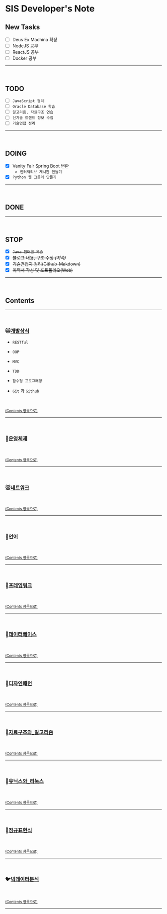 # SIS Developer's Note

## New Tasks
- [ ] Deus Ex Machina 확장
- [ ] NodeJS 공부
- [ ] ReactJS 공부
- [ ] Docker 공부

<hr>
<br>

## TODO
- [ ] `JavaScript 정리`
- [ ] `Oracle Database 학습`
- [ ] `알고리즘, 자료구조 연습`
- [ ] `신기술 트렌드 정보 수집`
- [ ] `기술면접 정리`

<hr>
<br>

## DOING
- [x] Vanity Fair Spring Boot 변환
  - `인터랙티브 게시판 만들기`
- [x] `Python 웹 크롤러 만들기`

<hr>
<br>

## DONE

<!-- - [X] ~~이스트소프트 코딩테스트 (2019. 02. 12)~~
- [X] ~~카페24 코딩테스트 (2019. 02. 14)~~ -->

<hr>
<br>

## STOP
- [X] ~~``Java 챕터별 복습``~~
- [X] ~~블로그 내용, 구조 수정 *(지속)*~~
- [X] ~~기술면접지 정리(Github-Makdown)~~
- [X] ~~이력서 작성 및 포트폴리오(Web)~~
<!-- - [ ] ~~*면접 준비(면접합격 시)*~~ -->

<hr>
<br>

## Contents

<hr>
<br>

### :cat:[개발상식](/chapter01-개발상식)
- `RESTful`

- `OOP`

- `MVC`

- `TDD`

- `함수형 프로그래밍`

- `Git` 과 `Github`

<br>

<sup>[(Contents 항목으로)](#contents)</sup>

<hr>
<br>

### :dog:[운영체제](/chapter02-운영체제)

<br>

<sup>[(Contents 항목으로)](#contents)</sup>

<hr>
<br>

### :mouse:[네트워크](/chapter03-네트워크)

<br>

<sup>[(Contents 항목으로)](#contents)</sup>


<hr>
<br>

### :hamster:[언어](/chapter04.0-언어)

<br>

<sup>[(Contents 항목으로)](#contents)</sup>


<hr>
<br>

### :rabbit:[프레임워크](/chapter04.5-프레임워크)

<br>

<sup>[(Contents 항목으로)](#contents)</sup>


<hr>
<br>

### :wolf:[데이터베이스](/chapter05-데이터베이스)

<br>

<sup>[(Contents 항목으로)](#contents)</sup>


<hr>
<br>

### :frog:[디자인패턴](/chapter06-디자인패턴)

<br>

<sup>[(Contents 항목으로)](#contents)</sup>


<hr>
<br>

### :tiger:[자료구조와_알고리즘](/chapter07-자료구조와_알고리즘)

<br>

<sup>[(Contents 항목으로)](#contents)</sup>


<hr>
<br>

### :penguin:[유닉스와_리눅스](/chapter08-유닉스와_리눅스)

<br>

<sup>[(Contents 항목으로)](#contents)</sup>


<hr>
<br>

### :dolphin:[정규표현식](/chapter09-정규표현식)

<br>

<sup>[(Contents 항목으로)](#contents)</sup>


<hr>
<br>

### :bird:[빅데이터분석](/chapter10-빅데이터_분석)

<br>

<sup>[(Contents 항목으로)](#contents)</sup>


<hr>
<br>
